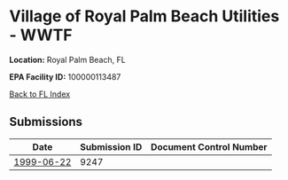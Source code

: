 # Village of Royal Palm Beach Utilities - WWTF

**Location:** Royal Palm Beach, FL

**EPA Facility ID:** 100000113487

[Back to FL Index](../../index.md)

## Submissions

| Date | Submission ID | Document Control Number |
|------|--------------|-------------------------|
| [1999-06-22](submissions/9247.md) | 9247 |  |
